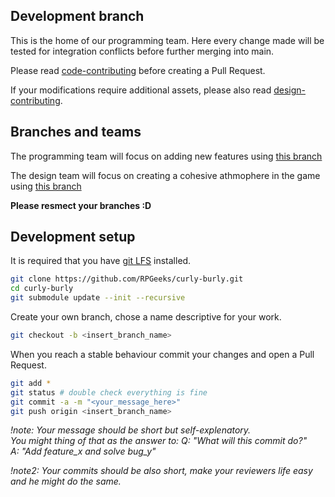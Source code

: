 ## Development branch ##

This is the home of our programming team.
Here every change made will be tested for integration conflicts before further merging into main.  

Please read [code-contributing](https://github.com/RPGeeks/curly-burly/blob/main/PROGRAMMING_CONTRIBUTING.md) before creating a Pull Request.  

If your modifications require additional assets, please also read [design-contributing](https://github.com/RPGeeks/curly-burly/blob/main/DESIGN_CONTRIBUTING.md).

## Branches and teams ##

The programming team will focus on adding new features using [this branch](https://github.com/RPGeeks/curly-burly/tree/development)

The design team will focus on creating a cohesive athmophere in the game using [this branch](https://github.com/RPGeeks/curly-burly/tree/design)

**Please resmect your branches :D**

## Development setup ##

It is required that you have [git LFS](https://git-lfs.github.com) installed.

```bash
git clone https://github.com/RPGeeks/curly-burly.git
cd curly-burly
git submodule update --init --recursive
```
Create your own branch, chose a name descriptive for your work.

```bash
git checkout -b <insert_branch_name>
``` 

When you reach a stable behaviour commit your changes and open a Pull Request.

```bash
git add *
git status # double check everything is fine
git commit -a -m "<your_message_here>"
git push origin <insert_branch_name>
```
_!note: Your message should be short but self-explenatory.  
You might thing of that as the answer to:
Q: "What will this commit do?"  
A: "Add feature_x and solve bug_y"_ 

_!note2: Your commits should be also short, make your reviewers life easy and he might do the same._